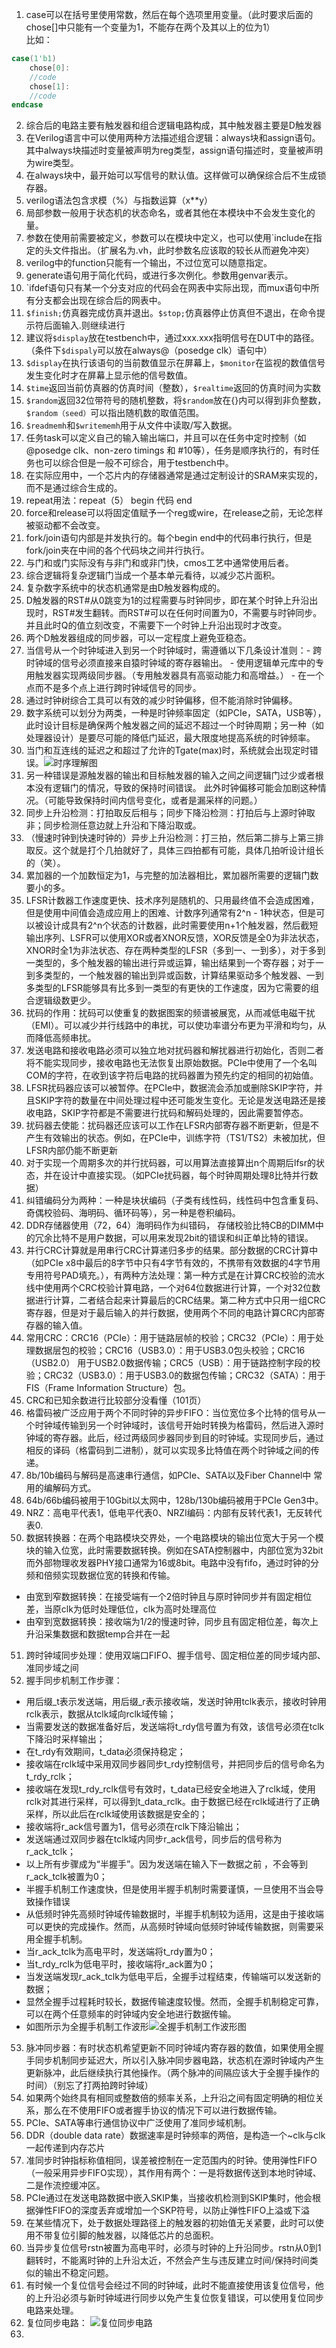 1. case可以在括号里使用常数，然后在每个选项里用变量。（此时要求后面的chose[]中只能有一个变量为1，不能存在两个及其以上的位为1）  
比如： 
```verilog
case(1'b1)
    chose[0]:
    //code
    chose[1]:
    //code
endcase
```
2. 综合后的电路主要有触发器和组合逻辑电路构成，其中触发器主要是D触发器
3. 在Verilog语言中可以使用两种方法描述组合逻辑：always块和assign语句。其中always块描述时变量被声明为reg类型，assign语句描述时，变量被声明为wire类型。
4. 在always块中，最开始可以写信号的默认值。这样做可以确保综合后不生成锁存器。
5. verilog语法包含求模（%）与指数运算（x**y）  
6. 局部参数一般用于状态机的状态命名，或者其他在本模块中不会发生变化的量。  
7. 参数在使用前需要被定义，参数可以在模块中定义，也可以使用`include在指定的头文件指出。（扩展名为.vh，此时参数名应该取的较长从而避免冲突）  
8. verilog中的function只能有一个输出，不过位宽可以随意指定。  
9. generate语句用于简化代码，或进行多次例化。参数用genvar表示。  
10. `ifdef语句只有某一个分支对应的代码会在网表中实际出现，而mux语句中所有分支都会出现在综合后的网表中。  
11. `$finish;`仿真器完成仿真并退出。`$stop;`仿真器停止仿真但不退出，在命令提示符后面输入.则继续进行
12. 建议将`$display`放在testbench中，通过xxx.xxx指明信号在DUT中的路径。（条件下`$dispaly`可以放在always@（posedge clk）语句中）
13. `$display`在执行该语句的当前数值显示在屏幕上，`$monitor`在监视的数值信号发生变化时才在屏幕上显示他的信号数值。
14. `$time`返回当前仿真器的仿真时间（整数），`$realtime`返回的仿真时间为实数
15. `$random`返回32位带符号的随机整数，将`$random`放在{}内可以得到非负整数，`$random（seed）`可以指出随机数的取值范围。
16. `$readmemh`和`$writememh`用于从文件中读取/写入数据。
17. 任务task可以定义自己的输入输出端口，并且可以在任务中定时控制（如@posedge clk、non-zero timings 和 #10等），任务是顺序执行的，有时任务也可以综合但是一般不可综合，用于testbench中。
18. 在实际应用中，一个芯片内的存储器通常是通过定制设计的SRAM来实现的，而不是通过综合生成的。
19. repeat用法：repeat（5） begin 代码 end
20. force和release可以将固定值赋予一个reg或wire，在release之前，无论怎样被驱动都不会改变。
21. fork/join语句内部是并发执行的。每个begin end中的代码串行执行，但是fork/join夹在中间的各个代码块之间并行执行。
22. 与门和或门实际没有与非门和或非门快，cmos工艺中通常使用后者。
23. 综合逻辑将复杂逻辑门当成一个基本单元看待，以减少芯片面积。
24. 复杂数字系统中的状态机通常是由D触发器构成的。
25. D触发器的RST#从0跳变为1的过程需要与时钟同步，即在某个时钟上升沿出现时，RST#发生翻转。而RST#可以在任何时间置为0，不需要与时钟同步。并且此时Q的值立刻改变，不需要下一个时钟上升沿出现时才改变。
26. 两个D触发器组成的同步器，可以一定程度上避免亚稳态。
27. 当信号从一个时钟域进入到另一个时钟域时，需遵循以下几条设计准则：- 跨时钟域的信号必须直接来自猿时钟域的寄存器输出。 - 使用逻辑单元库中的专用触发器实现两级同步器。（专用触发器具有高驱动能力和高增益。） - 在一个点而不是多个点上进行跨时钟域信号的同步。 
28. 通过时钟树综合工具可以有效的减少时钟偏移，但不能消除时钟偏移。  
29. 数字系统可以划分为两类，一种是时钟频率固定（如PCIe，SATA，USB等），此时设计目标是确保两个触发器之间的延迟不超过一个时钟周期；另一种（如处理器设计）是要尽可能的降低门延迟，最大限度地提高系统的时钟频率。
30. 当门和互连线的延迟之和超过了允许的Tgate(max)时，系统就会出现定时错误。![时序理解图](./时序理解图.png)
31. 另一种错误是源触发器的输出和目标触发器的输入之间之间逻辑门过少或者根本没有逻辑门的情况，导致的保持时间错误。 此外时钟偏移可能会加剧这种情况。（可能导致保持时间内信号变化，或者是漏采样的问题。）
32. 同步上升沿检测：打拍取反后相与；同步下降沿检测：打拍后与上源时钟取非；同步检测任意边就上升沿和下降沿取或。
33. （慢速时钟到快速时钟的）异步上升沿检测：打三拍，然后第二排与上第三排取反。这个就是打个几拍就好了，具体三四拍都有可能，具体几拍听设计组长的（笑）。
34. 累加器的一个加数恒定为1，与完整的加法器相比，累加器所需要的逻辑门数要小的多。
35. LFSR计数器工作速度更快、技术序列是随机的、只用最终值不会造成困难，但是使用中间值会造成应用上的困难、计数序列通常有2^n - 1种状态，但是可以被设计成具有2^n个状态的计数器，此时需要使用n+1个触发器，然后截短输出序列、LSFR可以使用XOR或者XNOR反馈，XOR反馈是全0为非法状态，XNOR时全1为非法状态、存在两种类型的LFSR（多到一、一到多），对于多到一类型的，多个触发器的输出进行异或运算，输出结果到一个寄存器；对于一到多类型的，一个触发器的输出到异或函数，计算结果驱动多个触发器、一到多类型的LFSR能够具有比多到一类型的有更快的工作速度，因为它需要的组合逻辑级数更少。
36. 扰码的作用：扰码可以使重复的数据图案的频谱被展宽，从而减低电磁干扰（EMI）。可以减少并行线路中的串扰，可以使功率谱分布更为平滑和均匀，从而降低高频串扰。
37. 发送电路和接收电路必须可以独立地对扰码器和解扰器进行初始化，否则二者将不能实现同步，接收电路也无法恢复出原始数据。PCIe中使用了一个名叫COM的字符，在收到该字符后电路的扰码器置为预先约定的相同的初始值。
38. LFSR扰码器应该可以被暂停。在PCIe中，数据流会添加或删除SKIP字符，并且SKIP字符的数量在中间处理过程中还可能发生变化。无论是发送电路还是接收电路，SKIP字符都是不需要进行扰码和解码处理的，因此需要暂停态。
39. 扰码器去使能：扰码器还应该可以工作在LFSR内部寄存器不断更新，但是不产生有效输出的状态。例如，在PCIe中，训练字符（TS1/TS2）未被加扰，但LFSR内部仍能不断更新
40. 对于实现一个周期多次的并行扰码器，可以用算法直接算出n个周期后lfsr的状态，并在设计中直接实现。（如PCIe扰码器，每个时钟周期处理8比特并行数据）
41. 纠错编码分为两种：一种是块状编码（子类有线性码，线性码中包含重复码、奇偶校验码、海明码、循环码等），另一种是卷积编码。
42. DDR存储器使用（72，64）海明码作为纠错码， 存储校验比特CB的DIMM中的冗余比特不是用户数据，可以用来发现2bit的错误和纠正单比特的错误。
43. 并行CRC计算就是用串行CRC计算递归多步的结果。部分数据的CRC计算中（如PCIe x8中最后的8字节中只有4字节有效的，不携带有效数据的4字节用专用符号PAD填充。），有两种方法处理：第一种方式是在计算CRC校验的流水线中使用两个CRC校验计算电路，一个对64位数据进行计算，一个对32位数据进行计算，二者结合起来计算最后的CRC结果。第二种方式中只用一组CRC寄存器，但是对于最后输入的并行数据，使用两个不同的电路计算CRC内部寄存器的输入值。
44. 常用CRC：CRC16（PCIe）：用于链路层帧的校验；CRC32（PCIe）：用于处理数据层包的校验；CRC16（USB3.0）：用于USB3.0包头校验；CRC16（USB2.0）
用于USB2.0数据传输；CRC5（USB）：用于链路控制字段的校验；CRC32（USB3.0）：用于USB3.0的数据包传输；CRC32（SATA）：用于FIS（Frame Information Structure）包。
45. CRC和已知余数进行比较部分没看懂（101页）
46. 格雷码被广泛应用于两个不同时钟的异步FIFO：当位宽位多个比特的信号从一个时钟域传输到另一个时钟域时，该信号开始时转换为格雷码，然后进入源时钟域的寄存器。此后，经过两级同步器同步到目的时钟域。实现同步后，通过相反的译码（格雷码到二进制），就可以实现多比特值在两个时钟域之间的传递。
47. 8b/10b编码与解码是高速串行通信，如PCIe、SATA以及Fiber Channel中 常用的编解码方式。
48. 64b/66b编码被用于10Gbit以太网中，128b/130b编码被用于PCIe Gen3中。
49. NRZ：高电平代表1，低电平代表0、NRZI编码：内部有反转代表1，无反转代表0.
50. 数据转换器：在两个电路模块交界处，一个电路模块的输出位宽大于另一个模块的输入位宽，此时需要数据转换。例如在SATA控制器中，内部位宽为32bit而外部物理收发器PHY接口通常为16或8bit。电路中没有fifo，通过时钟的分频和倍频实现数据位宽的转换和传输。  
- 由宽到窄数据转换：在接受端有一个2倍时钟且与原时钟同步并有固定相位差，当原clk为低时处理低位，clk为高时处理高位
- 由窄到宽数据转换：接收端为1/2的慢速时钟，同步且有固定相位差，每次上升沿采集数据和数据temp合并在一起
51. 跨时钟域同步处理：使用双端口FIFO、握手信号、固定相位差的同步域内部、准同步域之间
52. 握手同步机制工作步骤：
- 用后缀_t表示发送端，用后缀_r表示接收端，发送时钟用tclk表示，接收时钟用rclk表示，数据从tclk域向rclk域传输；
- 当需要发送的数据准备好后，发送端将t_rdy信号置为有效，该信号必须在tclk下降沿时采样输出；
- 在t_rdy有效期间，t_data必须保持稳定；
- 接收端在rclk域中采用双同步器同步t_rdy控制信号，并把同步后的信号命名为t_rdy_rclk；
- 接收端在发现t_rdy_rclk信号有效时，t_data已经安全地进入了rclk域，使用rclk对其进行采样，可以得到t_data_rclk。由于数据已经在rclk域进行了正确采样，所以此后在rclk域使用该数据是安全的；
- 接收端将r_ack信号置为1，信号必须在rclk下降沿输出；
- 发送端通过双同步器在tclk域内同步r_ack信号，同步后的信号称为r_ack_tclk；
- 以上所有步骤成为“半握手”。因为发送端在输入下一数据之前 ，不会等到r_ack_tclk被置为0；
- 半握手机制工作速度快，但是使用半握手机制时需要谨慎，一旦使用不当会导致操作错误
- 从低频时钟先高频时钟域传输数据时，半握手机制较为适用，这是由于接收端可以更快的完成操作。然而，从高频时钟域向低频时钟域传输数据，则需要采用全握手机制。
- 当r_ack_tclk为高电平时，发送端将t_rdy置为0；
- 当t_rdy_rclk为低电平时，接收端将r_ack置为0；
- 当发送端发现r_ack_tclk为低电平后，全握手过程结束，传输端可以发送新的数据；
- 显然全握手过程耗时较长，数据传输速度较慢。然而，全握手机制稳定可靠，可以在两个任意频率的时钟域内安全地进行数据传输。
- 如图所示为全握手机制工作波形![全握手机制工作波形图](./握手波形图.png)
53. 脉冲同步器：有时状态机希望更新不同时钟域内寄存器的数值，如果使用全握手同步机制同步延迟大，所以引入脉冲同步器电路，状态机在源时钟域内产生更新脉冲，此后继续执行其他操作。（两个脉冲的间隔应该大于全握手操作的时间）（别忘了打两拍跨时钟域）
54. 如果两个始终具有相同或整数倍的频率关系，上升沿之间有固定明确的相位关系，那么在不使用FIFO或者握手协议的情况下可以进行数据传输。
55. PCIe、SATA等串行通信协议中广泛使用了准同步域机制。
56. DDR（double data rate）数据速率是时钟频率的两倍，是构造一个~clk与clk一起传递到内存芯片
57. 准同步时钟指标称值相同，误差被控制在一定范围内的时钟。使用弹性FIFO（一般采用异步FIFO实现），其作用有两个：一是将数据传送到本地时钟域、二是作流控缓冲区。
58. PCIe通过在发送电路数据中嵌入SKIP集，当接收机检测到SKIP集时，他会根据弹性FIFO的深度丢弃或增加一个SKP符号，以防止弹性FIFO上溢或下溢
59. 在某些情况下，处于数据处理路径上的触发器的初始值无关紧要，此时可以使用不带复位引脚的触发器，以降低芯片的总面积。
60. 当异步复位信号rstn被置为高电平时，必须与时钟的上升沿同步。rstn从0到1翻转时，不能离时钟的上升沿太近，不然会产生与违反建立时间/保持时间类似的输出不稳定问题。
61. 有时候一个复位信号会经过不同的时钟域，此时不能直接使用该复位信号，他的上升沿必须与新时钟域进行同步以免产生复位恢复错误，可以使用复位同步电路来处理。
62. 复位同步电路：
![复位同步电路](./复位同步电路.png)
63. 

